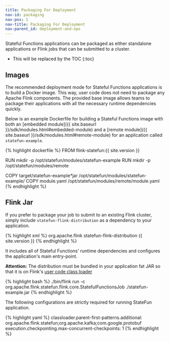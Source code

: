 ```yaml
---
title: Packaging For Deployment
nav-id: packaging
nav-pos: 1
nav-title: Packaging For Deployment
nav-parent_id: deployment-and-ops
---
```

<!--
Licensed to the Apache Software Foundation (ASF) under one
or more contributor license agreements.  See the NOTICE file
distributed with this work for additional information
regarding copyright ownership.  The ASF licenses this file
to you under the Apache License, Version 2.0 (the
"License"); you may not use this file except in compliance
with the License.  You may obtain a copy of the License at

  http://www.apache.org/licenses/LICENSE-2.0

Unless required by applicable law or agreed to in writing,
software distributed under the License is distributed on an
"AS IS" BASIS, WITHOUT WARRANTIES OR CONDITIONS OF ANY
KIND, either express or implied.  See the License for the
specific language governing permissions and limitations
under the License.
-->

Stateful Functions applications can be packaged as either standalone applications or Flink jobs that can be submitted to a cluster.

* This will be replaced by the TOC
{:toc}

## Images

The recommended deployment mode for Stateful Functions applications is to build a Docker image.
This way, user code does not need to package any Apache Flink components.
The provided base image allows teams to package their applications with all the necessary runtime dependencies quickly.

Below is an example Dockerfile for building a Stateful Functions image with both an [embedded module]({{ site.baseurl }}/sdk/modules.html#embedded-module) and a [remote module]({{ site.baseurl }}/sdk/modules.html#remote-module) for an application called ``statefun-example``.

{% highlight dockerfile %}
FROM flink-statefun:{{ site.version }}

RUN mkdir -p /opt/statefun/modules/statefun-example
RUN mkdir -p /opt/statefun/modules/remote

COPY target/statefun-example*jar /opt/statefun/modules/statefun-example/
COPY module.yaml /opt/statefun/modules/remote/module.yaml
{% endhighlight %}

## Flink Jar

If you prefer to package your job to submit to an existing Flink cluster, simply include ``statefun-flink-distribution`` as a dependency to your application.

{% highlight xml %}
<dependency>
	<groupId>org.apache.flink</groupId>
	<artifactId>statefun-flink-distribution</artifactId>
	<version>{{ site.version }}</version>
</dependency>
{% endhighlight %}

It includes all of Stateful Functions' runtime dependencies and configures the application's main entry-point.

<div class="alert alert-info">
  <strong>Attention:</strong> The distribution must be bundled in your application fat JAR so that it is on Flink's <a href="https://ci.apache.org/projects/flink/flink-docs-stable/monitoring/debugging_classloading.html#inverted-class-loading-and-classloader-resolution-order">user code class loader</a>
</div>

{% highlight bash %}
./bin/flink run -c org.apache.flink.statefun.flink.core.StatefulFunctionsJob ./statefun-example.jar
{% endhighlight %}

The following configurations are strictly required for running StateFun application.

{% highlight yaml %}
classloader.parent-first-patterns.additional: org.apache.flink.statefun;org.apache.kafka;com.google.protobuf
execution.checkpointing.max-concurrent-checkpoints: 1
{% endhighlight %}

